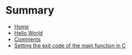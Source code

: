 # Summary

- [Home](./index.md)
- [Hello World](./hello-world.md)
- [Comments](./comments.md)
- [Setting the exit code of the main function in C](./setting-the-exit-code.md)
